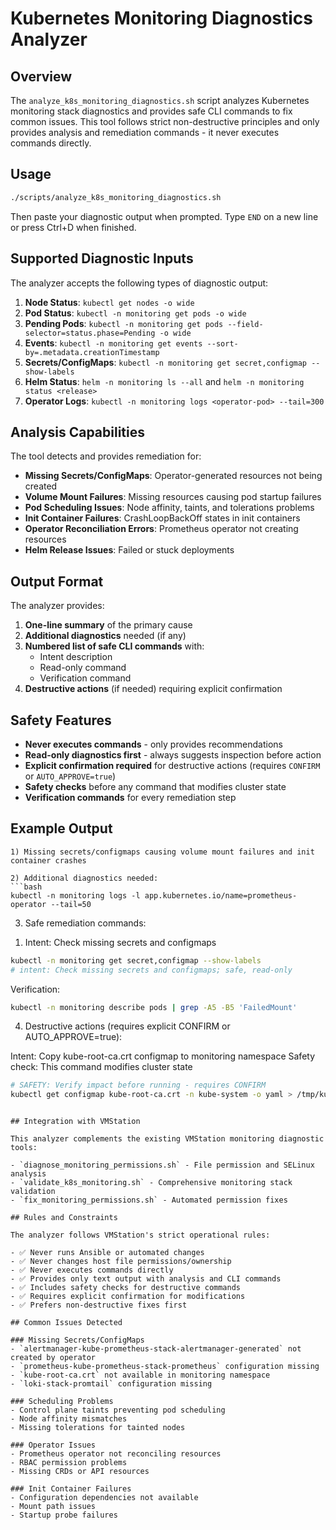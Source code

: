 # Kubernetes Monitoring Diagnostics Analyzer

## Overview
The `analyze_k8s_monitoring_diagnostics.sh` script analyzes Kubernetes monitoring stack diagnostics and provides safe CLI commands to fix common issues. This tool follows strict non-destructive principles and only provides analysis and remediation commands - it never executes commands directly.

## Usage

```bash
./scripts/analyze_k8s_monitoring_diagnostics.sh
```

Then paste your diagnostic output when prompted. Type `END` on a new line or press Ctrl+D when finished.

## Supported Diagnostic Inputs

The analyzer accepts the following types of diagnostic output:

1. **Node Status**: `kubectl get nodes -o wide`
2. **Pod Status**: `kubectl -n monitoring get pods -o wide`
3. **Pending Pods**: `kubectl -n monitoring get pods --field-selector=status.phase=Pending -o wide`
4. **Events**: `kubectl -n monitoring get events --sort-by=.metadata.creationTimestamp`
5. **Secrets/ConfigMaps**: `kubectl -n monitoring get secret,configmap --show-labels`
6. **Helm Status**: `helm -n monitoring ls --all` and `helm -n monitoring status <release>`
7. **Operator Logs**: `kubectl -n monitoring logs <operator-pod> --tail=300`

## Analysis Capabilities

The tool detects and provides remediation for:

- **Missing Secrets/ConfigMaps**: Operator-generated resources not being created
- **Volume Mount Failures**: Missing resources causing pod startup failures
- **Pod Scheduling Issues**: Node affinity, taints, and tolerations problems
- **Init Container Failures**: CrashLoopBackOff states in init containers
- **Operator Reconciliation Errors**: Prometheus operator not creating resources
- **Helm Release Issues**: Failed or stuck deployments

## Output Format

The analyzer provides:

1. **One-line summary** of the primary cause
2. **Additional diagnostics** needed (if any)
3. **Numbered list of safe CLI commands** with:
   - Intent description
   - Read-only command
   - Verification command
4. **Destructive actions** (if needed) requiring explicit confirmation

## Safety Features

- **Never executes commands** - only provides recommendations
- **Read-only diagnostics first** - always suggests inspection before action
- **Explicit confirmation required** for destructive actions (requires `CONFIRM` or `AUTO_APPROVE=true`)
- **Safety checks** before any command that modifies cluster state
- **Verification commands** for every remediation step

## Example Output

```
1) Missing secrets/configmaps causing volume mount failures and init container crashes

2) Additional diagnostics needed:
```bash
kubectl -n monitoring logs -l app.kubernetes.io/name=prometheus-operator --tail=50
```

3) Safe remediation commands:

1. Intent: Check missing secrets and configmaps
```bash
kubectl -n monitoring get secret,configmap --show-labels
# intent: Check missing secrets and configmaps; safe, read-only
```

Verification:
```bash
kubectl -n monitoring describe pods | grep -A5 -B5 'FailedMount'
```

4) Destructive actions (requires explicit CONFIRM or AUTO_APPROVE=true):

Intent: Copy kube-root-ca.crt configmap to monitoring namespace
Safety check: This command modifies cluster state

```bash
# SAFETY: Verify impact before running - requires CONFIRM
kubectl get configmap kube-root-ca.crt -n kube-system -o yaml > /tmp/kube-root-ca.yaml && sed -i 's/namespace: kube-system/namespace: monitoring/' /tmp/kube-root-ca.yaml && kubectl apply -f /tmp/kube-root-ca.yaml
```
```

## Integration with VMStation

This analyzer complements the existing VMStation monitoring diagnostic tools:

- `diagnose_monitoring_permissions.sh` - File permission and SELinux analysis
- `validate_k8s_monitoring.sh` - Comprehensive monitoring stack validation
- `fix_monitoring_permissions.sh` - Automated permission fixes

## Rules and Constraints

The analyzer follows VMStation's strict operational rules:

- ✅ Never runs Ansible or automated changes
- ✅ Never changes host file permissions/ownership
- ✅ Never executes commands directly
- ✅ Provides only text output with analysis and CLI commands
- ✅ Includes safety checks for destructive commands
- ✅ Requires explicit confirmation for modifications
- ✅ Prefers non-destructive fixes first

## Common Issues Detected

### Missing Secrets/ConfigMaps
- `alertmanager-kube-prometheus-stack-alertmanager-generated` not created by operator
- `prometheus-kube-prometheus-stack-prometheus` configuration missing
- `kube-root-ca.crt` not available in monitoring namespace
- `loki-stack-promtail` configuration missing

### Scheduling Problems
- Control plane taints preventing pod scheduling
- Node affinity mismatches
- Missing tolerations for tainted nodes

### Operator Issues
- Prometheus operator not reconciling resources
- RBAC permission problems
- Missing CRDs or API resources

### Init Container Failures
- Configuration dependencies not available
- Mount path issues
- Startup probe failures